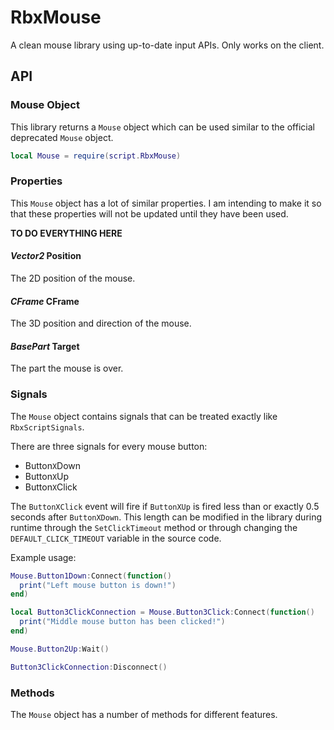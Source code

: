 # RbxMouse
A clean mouse library using up-to-date input APIs. Only works on the client.

## API
### Mouse Object
This library returns a `Mouse` object which can be used similar to the official deprecated `Mouse` object.

```lua
local Mouse = require(script.RbxMouse)
```

### Properties
This `Mouse` object has a lot of similar properties. I am intending to make it so that these properties will not be updated until they have been used.

**TO DO EVERYTHING HERE**

#### *Vector2* Position
The 2D position of the mouse.

#### *CFrame* CFrame
The 3D position and direction of the mouse.

#### *BasePart* Target
The part the mouse is over.

### Signals
The `Mouse` object contains signals that can be treated exactly like `RbxScriptSignals`.

There are three signals for every mouse button:
- Button`X`Down
- Button`X`Up
- Button`X`Click

The `ButtonXClick` event will fire if `ButtonXUp` is fired less than or exactly 0.5 seconds after `ButtonXDown`. This length can be modified in the library during runtime through the `SetClickTimeout` method or through changing the `DEFAULT_CLICK_TIMEOUT` variable in the source code.

Example usage:
```lua
Mouse.Button1Down:Connect(function()
  print("Left mouse button is down!")
end)

local Button3ClickConnection = Mouse.Button3Click:Connect(function()
  print("Middle mouse button has been clicked!")
end)

Mouse.Button2Up:Wait()

Button3ClickConnection:Disconnect()
```

### Methods
The `Mouse` object has a number of methods for different features.
